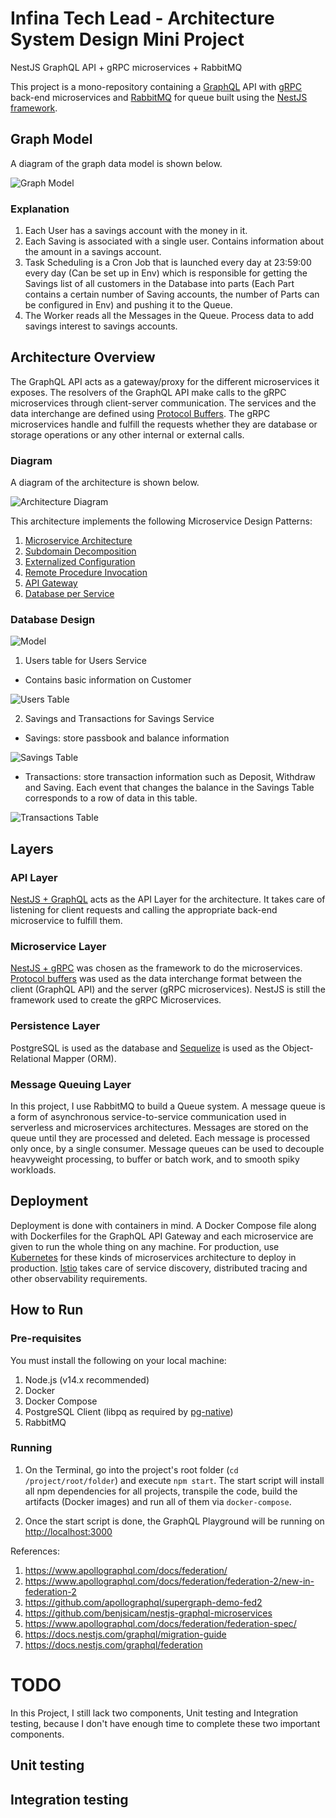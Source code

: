 # Infina Tech Lead - Architecture System Design Mini Project

NestJS GraphQL API + gRPC microservices + RabbitMQ

This project is a mono-repository containing a [GraphQL](https://graphql.org/) API with [gRPC](https://grpc.io/) back-end microservices and [RabbitMQ](https://www.rabbitmq.com/) for queue built using the [NestJS framework](https://nestjs.com/).

## Graph Model

A diagram of the graph data model is shown below.

![Graph Model](./docs/img/graph-model.png)

### Explanation

1. Each User has a savings account with the money in it.
2. Each Saving is associated with a single user. Contains information about the amount in a savings account.
3. Task Scheduling is a Cron Job that is launched every day at 23:59:00 every day (Can be set up in Env) which is responsible for getting the Savings list of all customers in the Database into parts (Each Part contains a certain number of Saving accounts, the number of Parts can be configured in Env) and pushing it to the Queue.
4. The Worker reads all the Messages in the Queue. Process data to add savings interest to savings accounts.

## Architecture Overview

The GraphQL API acts as a gateway/proxy for the different microservices it exposes. The resolvers of the GraphQL API make calls to the gRPC microservices through client-server communication. The services and the data interchange are defined using [Protocol Buffers](https://developers.google.com/protocol-buffers/). The gRPC microservices handle and fulfill the requests whether they are database or storage operations or any other internal or external calls.

### Diagram

A diagram of the architecture is shown below.

![Architecture Diagram](./docs/img/archi-diagram.png)

This architecture implements the following Microservice Design Patterns:

1. [Microservice Architecture](https://microservices.io/patterns/microservices.html)
2. [Subdomain Decomposition](https://microservices.io/patterns/decomposition/decompose-by-subdomain.html)
3. [Externalized Configuration](https://microservices.io/patterns/externalized-configuration.html)
4. [Remote Procedure Invocation](https://microservices.io/patterns/communication-style/rpi.html)
5. [API Gateway](https://microservices.io/patterns/apigateway.html)
6. [Database per Service](https://microservices.io/patterns/data/database-per-service.html)

### Database Design

![Model](./docs/img/model_daigram.png)

1. Users table for Users Service

- Contains basic information on Customer

![Users Table](./docs/img/users_table.png)

2. Savings and Transactions for Savings Service

- Savings: store passbook and balance information

![Savings Table](./docs/img/savings_table.png)

- Transactions: store transaction information such as Deposit, Withdraw and Saving. Each event that changes the balance in the Savings Table corresponds to a row of data in this table.

![Transactions Table](./docs/img/transactions_table.png)

## Layers

### API Layer

[NestJS + GraphQL](https://nestjs.com/) acts as the API Layer for the architecture. It takes care of listening for client requests and calling the appropriate back-end microservice to fulfill them.

### Microservice Layer

[NestJS + gRPC](https://grpc.io/) was chosen as the framework to do the microservices. [Protocol buffers](https://developers.google.com/protocol-buffers/) was used as the data interchange format between the client (GraphQL API) and the server (gRPC microservices). NestJS is still the framework used to create the gRPC Microservices.

### Persistence Layer

PostgreSQL is used as the database and [Sequelize](https://sequelize.org) is used as the Object-Relational Mapper (ORM).

### Message Queuing Layer

In this project, I use RabbitMQ to build a Queue system. A message queue is a form of asynchronous service-to-service communication used in serverless and microservices architectures. Messages are stored on the queue until they are processed and deleted. Each message is processed only once, by a single consumer. Message queues can be used to decouple heavyweight processing, to buffer or batch work, and to smooth spiky workloads.

## Deployment

Deployment is done with containers in mind. A Docker Compose file along with Dockerfiles for the GraphQL API Gateway and each microservice are given to run the whole thing on any machine. For production, use [Kubernetes](https://kubernetes.io/) for these kinds of microservices architecture to deploy in production. [Istio](https://istio.io/) takes care of service discovery, distributed tracing and other observability requirements.

## How to Run

### Pre-requisites

You must install the following on your local machine:

1. Node.js (v14.x recommended)
2. Docker
3. Docker Compose
4. PostgreSQL Client (libpq as required by [pg-native](https://www.npmjs.com/package/pg-native#install))
5. RabbitMQ

### Running

1. On the Terminal, go into the project's root folder (`cd /project/root/folder`) and execute `npm start`. The start script will install all npm dependencies for all projects, transpile the code, build the artifacts (Docker images) and run all of them via `docker-compose`.

2. Once the start script is done, the GraphQL Playground will be running on [http://localhost:3000](http://localhost:3000)

References:

1. https://www.apollographql.com/docs/federation/
2. https://www.apollographql.com/docs/federation/federation-2/new-in-federation-2
3. https://github.com/apollographql/supergraph-demo-fed2
4. https://github.com/benjsicam/nestjs-graphql-microservices
5. https://www.apollographql.com/docs/federation/federation-spec/
6. https://docs.nestjs.com/graphql/migration-guide
7. https://docs.nestjs.com/graphql/federation

# TODO

In this Project, I still lack two components, Unit testing and Integration testing, because I don't have enough time to complete these two important components.

## Unit testing

## Integration testing
